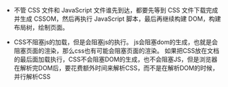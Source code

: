 * 不管 CSS 文件和 JavaScript 文件谁先到达，都要先等到 CSS 文件下载完成并生成 CSSOM，然后再执行 JavaScript 脚本，最后再继续构建 DOM，构建布局树，绘制页面。


* CSS不阻塞js的加载，但是会阻塞js的执行。 js会阻塞dom的生成，也就是会阻塞页面的渲染，那么css也有可能会阻塞页面的渲染。 如果把CSS放在文档的最后面加载执行，CSS不会阻塞DOM的生成，也不会阻塞JS，但是浏览器在解析完DOM后，要花费额外时间来解析CSS，而不是在解析DOM的时候，并行解析CSS